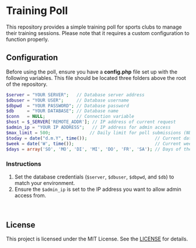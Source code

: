 # Training Poll
This repository provides a simple training poll for sports clubs to manage their training sessions. Please note that it requires a custom configuration to function properly.

## Configuration
Before using the poll, ensure you have a **config.php** file set up with the following variables. This file should be located three folders above the root of the repository.

```php
$server = "YOUR SERVER";   // Database server address
$dbuser = "YOUR USER";     // Database username
$dbpwd  = "YOUR PASSWORD"; // Database password
$db     = "YOUR DATABASE"; // Database name
$conn   = NULL;            // Connection variable
$host = $_SERVER['REMOTE_ADDR']; // IP address of current request
$admin_ip = "YOUR IP ADDRESS";   // IP address for admin access
$max_limit = 500;               // Daily limit for poll submissions (NULL = no limit)
$today = date("d.m.Y", time());                          // Current date
$week = date('W', time());                               // Current week number
$days = array('SO', 'MO', 'DI', 'MI', 'DO', 'FR', 'SA'); // Days of the week
```
### Instructions
1. Set the database credentials (`$server`, `$dbuser`, `$dbpwd`, and `$db`) to match your environment.
2. Ensure the `$admin_ip` is set to the IP address you want to allow admin access from.
<br>

## License
This project is licensed under the MIT License. See the [LICENSE](./LICENSE) for details.